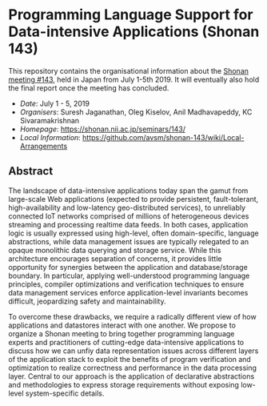 # Programming Language Support for Data-intensive Applications (Shonan 143)

This repository contains the organisational information about the [Shonan meeting
#143](https://shonan.nii.ac.jp/seminars/143/), held in Japan from July 1-5th 2019.  It will eventually also hold the
final report once the meeting has concluded.

- *Date*: July 1 - 5, 2019
- *Organisers*: Suresh Jaganathan, Oleg Kiselov, Anil Madhavapeddy, KC Sivaramakrishnan
- *Homepage*: https://shonan.nii.ac.jp/seminars/143/
- *Local Information*: https://github.com/avsm/shonan-143/wiki/Local-Arrangements

## Abstract

The landscape of data-intensive applications today span the gamut from large-scale Web applications (expected to provide persistent, fault-tolerant, high-availability and low-latency geo-distributed services), to unreliably connected IoT networks comprised of millions of heterogeneous devices streaming and processing realtime data feeds. In both cases, application logic is usually expressed using high-level, often domain-specific, language abstractions, while data management issues are typically relegated to an opaque monolithic data querying and storage service. While this architecture encourages separation of concerns, it provides little opportunity for synergies between the application and database/storage boundary. In particular, applying well-understood programming language principles, compiler optimizations and verification techniques to ensure data management services enforce application-level invariants becomes difficult, jeopardizing safety and maintainability.

To overcome these drawbacks, we require a radically different view of how applications and datastores interact with one another. We propose to organize a Shonan meeting to bring together programming language experts and practitioners of cutting-edge data-intensive applications to discuss how we can unfiy data representation issues across different layers of the application stack to exploit the benefits of program verification and optimization to realize correctness and performance in the data processing layer. Central to our approach is the application of declarative abstractions and methodologies to express storage requirements without exposing low-level system-specific details.
